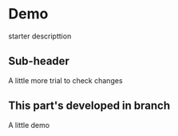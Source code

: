 # Demo

starter descripttion

## Sub-header
A little more trial to check changes

## This part's developed in branch
A little demo